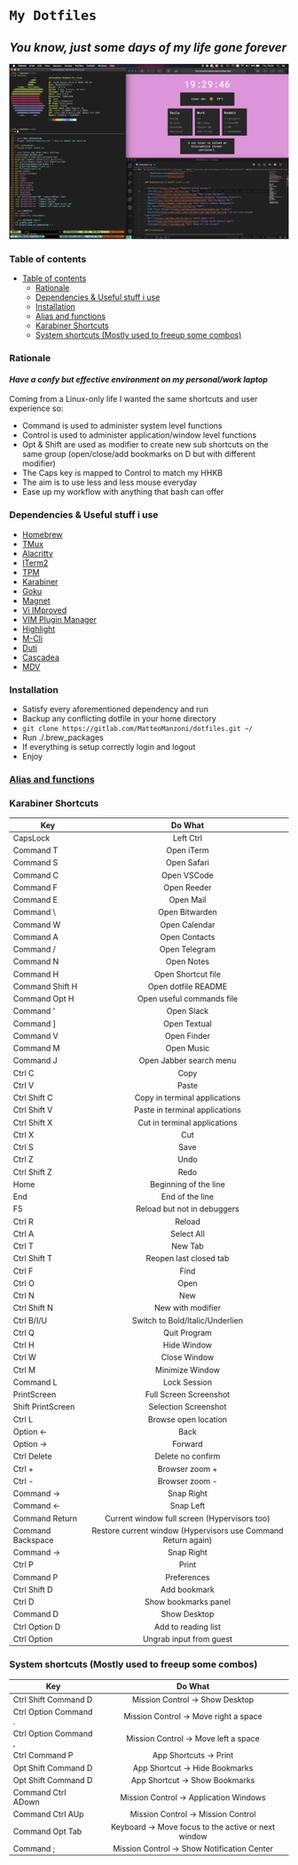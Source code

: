 # `My Dotfiles` 

## *You know, just some days of my life gone forever*  

![Example Screenshot](.screenshots/ScreenOSx1.png)

### Table of contents

- [Table of contents](#table-of-contents)
    - [Rationale](#rationale)
    - [Dependencies & Useful stuff i use](#dependencies--useful-stuff-i-use)
    - [Installation](#installation)
    - [Alias and functions](#alias-and-functions)
    - [Karabiner Shortcuts](#karabiner-shortcuts)
    - [System shortcuts (Mostly used to freeup some combos)](#system-shortcuts-mostly-used-to-freeup-some-combos)

### Rationale

#### *Have a confy but effective environment on my personal/work laptop*

Coming from a Linux-only life I wanted the same shortcuts and user experience so:

- Command is used to administer system level functions
- Control is used to administer application/window level functions
- Opt & Shift are used as modifier to create new sub shortcuts on the same group (open/close/add bookmarks on D but with different modifier)
- The Caps key is mapped to Control to match my HHKB
- The aim is to use less and less mouse everyday
- Ease up my workflow with anything that bash can offer

### Dependencies & Useful stuff i use

- [Homebrew](https://brew.sh "Homebrew packet manager")
- [TMux](https://github.com/tmux/tmux "TMux")
- [Alacritty](https://github.com/jwilm/alacritty "Good rust terminal, too much impact on battery")
- [ITerm2](https://github.com/gnachman/iTerm2 "A terminal that just works")
- [TPM](https://github.com/tmux-plugins/tpm "TMux Plugin Manager")
- [Karabiner](https://github.com/tekezo/Karabiner-Elements "Karabiner-Elements")
- [Goku](https://github.com/yqrashawn/GokuRakuJoudo "Goku Karabiner DSL")
- [Magnet](https://magnet.crowdcafe.com "21st century windows management")
- [Vi IMproved](https://github.com/vim/vim "VIM")
- [VIM Plugin Manager](https://github.com/VundleVim/Vundle.vim "Vundle")
- [Highlight](http://www.andre-simon.de/doku/highlight/highlight.php "cat but with awesome highlighting")
- [M-Cli](https://github.com/rgcr/m-cli "MacOs admin cli")
- [Duti](https://github.com/moretension/duti/ "Change MacOS default apps")
- [Cascadea](https://cascadea.app "Dark theme all the things")
- [MDV](https://github.com/axiros/terminal_markdown_viewer "A markdown viewer for the terminal")

### Installation

- Satisfy every aforementioned dependency and run 
- Backup any conflicting dotfile in your home directory
- `git clone https://gitlab.com/MatteoManzoni/dotfiles.git ~/`
- Run ./.brew_packages
- If everything is setup correctly login and logout
- Enjoy

### [Alias and functions](.useful_commands.md "All my custom things and some useful stuff")

### Karabiner Shortcuts

| Key           | Do What       |
| ------------- |:-------------:|
| CapsLock      | Left Ctrl     |
| Command T | Open iTerm |
| Command S | Open Safari |
| Command C | Open VSCode |
| Command F | Open Reeder |
| Command E | Open Mail |
| Command \ | Open Bitwarden |
| Command W | Open Calendar |
| Command A | Open Contacts |
| Command / | Open Telegram |
| Command N | Open Notes |
| Command H | Open Shortcut file |
| Command Shift H | Open dotfile README |
| Command Opt H | Open useful commands file |
| Command ' | Open Slack |
| Command ] | Open Textual |
| Command V | Open Finder |
| Command M | Open Music |
| Command J | Open Jabber search menu |
| Ctrl C | Copy |
| Ctrl V | Paste |
| Ctrl Shift C | Copy in terminal applications |
| Ctrl Shift V | Paste in terminal applications |
| Ctrl Shift X | Cut in terminal applications |
| Ctrl X | Cut |
| Ctrl S | Save |
| Ctrl Z | Undo |
| Ctrl Shift Z | Redo |
| Home | Beginning of the line |
| End | End of the line |
| F5 | Reload but not in debuggers |
| Ctrl R | Reload |
| Ctrl A | Select All |
| Ctrl T | New Tab |
| Ctrl Shift T | Reopen last closed tab |
| Ctrl F | Find |
| Ctrl O | Open |
| Ctrl N | New |
| Ctrl Shift N | New with modifier |
| Ctrl B/I/U | Switch to Bold/Italic/Underlien |
| Ctrl Q | Quit Program |
| Ctrl H | Hide Window |
| Ctrl W | Close Window |
| Ctrl M | Minimize Window |
| Command L | Lock Session |
| PrintScreen | Full Screen Screenshot |
| Shift PrintScreen | Selection Screenshot |
| Ctrl L | Browse open location |
| Option <- | Back |
| Option -> | Forward |
| Ctrl Delete | Delete no confirm |
| Ctrl + | Browser zoom + |
| Ctrl - | Browser zoom - |
| Command -> | Snap Right |
| Command <- | Snap Left |
| Command Return | Current window full screen (Hypervisors too) |
| Command Backspace | Restore current window (Hypervisors use Command Return again) |
| Command -> | Snap Right |
| Ctrl P | Print |
| Command P | Preferences |
| Ctrl Shift D | Add bookmark |
| Ctrl D | Show bookmarks panel |
| Command D | Show Desktop |
| Ctrl Option D | Add to reading list |
| Ctrl Option | Ungrab input from guest |

### System shortcuts (Mostly used to freeup some combos)

| Key           | Do What       |
| ------------- |:-------------:|
| Ctrl Shift Command D | Mission Control -> Show Desktop |
| Ctrl Option Command . | Mission Control -> Move right a space |
| Ctrl Option Command , | Mission Control -> Move left a space |
| Ctrl Command P | App Shortcuts -> Print |
| Opt Shift Command D | App Shortcut -> Hide Bookmarks |
| Opt Shift Command D | App Shortcut -> Show Bookmarks |
| Command Ctrl ADown | Mission Control -> Application Windows |
| Command Ctrl AUp | Mission Control -> Mission Control |
| Command Opt Tab | Keyboard -> Move focus to the active or next window |
| Command ; | Mission Control -> Show Notification Center |
